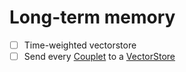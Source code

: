 # Long-term memory

- [ ] Time-weighted vectorstore
- [ ] Send every [Couplet](Couplet.md) to a [VectorStore](VectorStore.md)